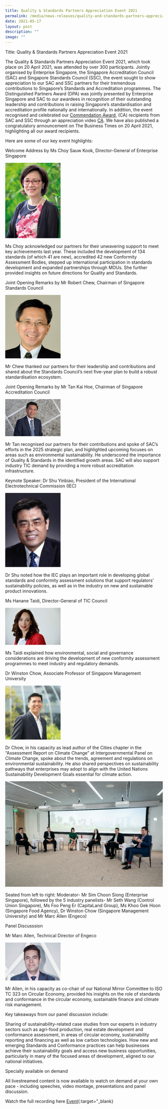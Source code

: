 ```yaml
---
title: Quality & Standards Partners Appreciation Event 2021
permalink: /media/news-releases/quality-and-standards-partners-appreciation-event-2021/
date: 2021-05-17
layout: post
description: ""
image: ""
---
```

Title: Quality &amp; Standards Partners Appreciation Event 2021

The Quality &amp; Standards Partners Appreciation Event 2021, which took place on 20 April 2021, was attended by over 300 participants. Jointly organised by Enterprise Singapore, the Singapore Accreditation Council (SAC) and Singapore Standards Council (SSC), the event sought to show appreciation to our SAC and SSC partners for their tremendous contributions to Singapore’s Standards and Accreditation programmes. The Distinguished Partners Award (DPA) was jointly presented by Enterprise Singapore and SAC to our awardees in recognition of their outstanding leadership and contributions in raising Singapore’s standardisation and accreditation profile nationally and internationally. In addition, the event recognised and celebrated our [Commendation Award](https://www.enterprisesg.gov.sg/-/media/C1EFD50DF2334344B1F7215DEE0CDF14.ashx), (CA) recipients from SAC and SSC through an appreciation video [CA](https://youtu.be/diuTFDlhWOM). We have also published a congratulatory announcement on The Business Times on 20 April 2021, highlighting all our award recipients. 




Here are some of our key event highlights: 

Welcome Address by Ms Choy Sauw Kook, Director-General of Enterprise Singapore

<img style="width:177px" alt="Choy Saau Kook" src="/images/press-release/photos/160533E5-3F82-4757-BC9D-A3A478E99EE5.jpeg">


Ms Choy acknowledged our partners for their unwavering support to meet key achievements last year. These included the development of 134 standards (of which 41 are new), accredited 42 new Conformity Assessment Bodies, stepped up international participation in standards development and expanded partnerships through MOUs. She further provided insights on future directions for Quality and Standards. 


Joint Opening Remarks by Mr Robert Chew, Chairman of Singapore Standards Council

<img style="width:177px" alt="Mr Chew" src="/images/press-release/photos/7FFA4EC2-C45B-42EB-A9B5-D76708CE694E.jpeg">		


Mr Chew thanked our partners for their leadership and contributions and shared about the Standards Council’s next five-year plan to build a robust standardisation ecosystem.

Joint Opening Remarks by Mr Tan Kai Hoe, Chairman of Singapore Accreditation Council

<img style="width:177px" alt="Tan Kai Hoe" src="/images/press-release/photos/62E045E4-9835-4FD3-9BC2-E6B50C39E328.jpeg">				
					
Mr Tan recognised our partners for their contributions and spoke of SAC’s efforts in the 2025 strategic plan, and highlighted upcoming focuses on areas such as environmental sustainability. He underscored the importance of Quality &amp; Standards in the identified growth areas. SAC will also support industry TIC demand by providing a more robust accreditation infrastructure.
 


Keynote Speaker: Dr Shu Yinbiao, President of the International Electrotechnical Commission (IEC)

<img style="width:177px" alt="Shu Yinbiao" src="/images/press-release/photos/AF051619-C2EF-4966-B11E-4C494753A7A3.jpeg">				
	

Dr Shu noted how the IEC plays an important role in developing global standards and conformity assessment solutions that support regulators' sustainability policies, as well as in the industry on new and sustainable product innovations.  


Ms Hanane Taidi, Director-General of TIC Council


<img style="width:177px" alt="Ms Hanane" src="/images/press-release/photos/96D40772-2250-4D10-B637-6725DC38F552.jpeg">					
			
Ms Taidi explained how environmental, social and governance considerations are driving the development of new conformity assessment programmes to meet industry and regulatory demands.



Dr Winston Chow, Associate Professor of Singapore Management University


<img style="width:177px" alt="Winston" src="/images/press-release/photos/CF083F80-B515-4A85-930D-872029435665.jpeg">				


Dr Chow, in his capacity as lead author of the Cities chapter in the “Assessment Report on Climate Change” at Intergovernmental Panel on Climate Change, spoke about the trends, agreement and regulations on environmental sustainability. He also shared perspectives on sustainability pathways that enterprises may adopt to align with the United Nations Sustainability Development Goals essential for climate action.
 

![4BCE73AF-4073-44C4-970F-8CE0EF171469.jpeg](/images/press-release/photos/4BCE73AF-4073-44C4-970F-8CE0EF171469.jpeg)

Seated from left to right: Moderator- Mr Sim Choon Siong (Enterprise Singapore), followed by the 5 industry panelists- Mr Seth Wang (Control Union Singapore), Ms Foo Peng Er (CapitaLand Group), Ms Khoo Gek Hoon (Singapore Food Agency), Dr Winston Chow (Singapore Management University) and Mr Marc Allen (Engeco)


Panel Discusssion

Mr Marc Allen, Technical Director of Engeco

<img style="width:177px" alt="Mr Marc" src="/images/press-release/photos/B31CE872-A395-4666-8C49-CCB28A7926AA.jpeg">				


Mr Allen, in his capacity as co-chair of our National Mirror Committee to ISO TC 323 on Circular Economy, provided his insights on the role of standards and conformance in the circular economy, sustainable finance and climate risk management.



Key takeaways from our panel discussion include:

Sharing of sustainability-related case studies from our experts in industry sectors such as agri-food production, real estate development and conformance assessment, in areas of circular economy, sustainability reporting and financing as well as low carbon technologies.
How new and emerging Standards and Conformance practices can help businesses achieve their sustainability goals and access new business opportunities, particularly in many of the focused areas of development, aligned to our national initiatives.
 

Specially available on demand

All livestreamed content is now available to watch on demand at your own pace - including speeches, video montage, presentations and panel discussion.

 Watch the full recording here [Event](https://youtu.be/mlUpsh9eZXc){:target="_blank}